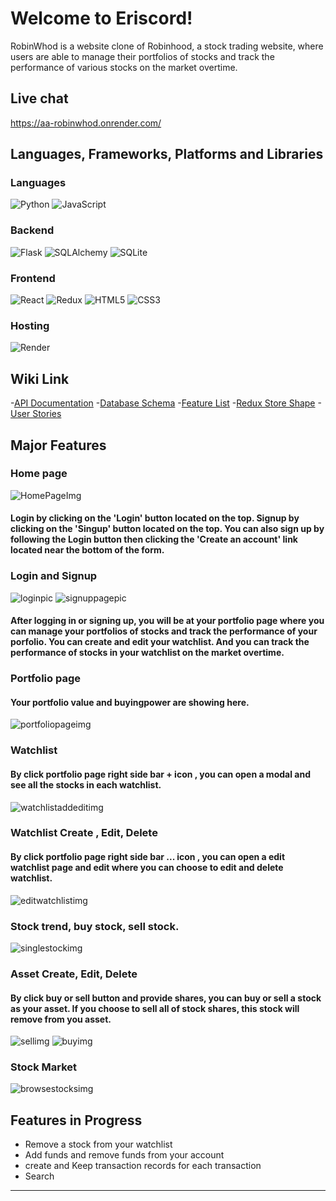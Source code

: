 # Welcome to Eriscord!

RobinWhod is a website clone of Robinhood, a stock trading website, where users are able to manage their portfolios of stocks and track the performance of various stocks on the market overtime.

## Live chat
https://aa-robinwhod.onrender.com/

## Languages, Frameworks, Platforms and Libraries
### Languages
![Python](https://img.shields.io/badge/python-3670A0?style=for-the-badge&logo=python&logoColor=ffdd54) ![JavaScript](https://img.shields.io/badge/javascript-%23323330.svg?style=for-the-badge&logo=javascript&logoColor=%23F7DF1E)

### Backend
![Flask](https://img.shields.io/badge/flask-%23000.svg?style=for-the-badge&logo=flask&logoColor=white) ![SQLAlchemy](https://img.shields.io/badge/SQLAlchemy-100000?style=for-the-badge&logo=sql&logoColor=BA1212&labelColor=AD0000&color=A90000) ![SQLite](https://img.shields.io/badge/sqlite-%2307405e.svg?style=for-the-badge&logo=sqlite&logoColor=white)

### Frontend
![React](https://img.shields.io/badge/react-%2320232a.svg?style=for-the-badge&logo=react&logoColor=%2361DAFB) ![Redux](https://img.shields.io/badge/redux-%23593d88.svg?style=for-the-badge&logo=redux&logoColor=white) ![HTML5](https://img.shields.io/badge/html5-%23E34F26.svg?style=for-the-badge&logo=html5&logoColor=white) ![CSS3](https://img.shields.io/badge/css3-%231572B6.svg?style=for-the-badge&logo=css3&logoColor=white)

### Hosting
![Render](https://img.shields.io/badge/Render-12100E?style=for-the-badge&logo=Render)

## Wiki Link
-[API Documentation](https://github.com/NYDF/RobinWhod/wiki/API-Documentation)
-[Database Schema](https://github.com/NYDF/RobinWhod/wiki/Database-Schema)
-[Feature List](https://github.com/NYDF/RobinWhod/wiki/Feature-List)
-[Redux Store Shape](https://github.com/NYDF/RobinWhod/wiki/Redux-Store-Shape)
-[User Stories](https://github.com/NYDF/RobinWhod/wiki/User-Stories)

## Major Features
### Home page
![HomePageImg](https://user-images.githubusercontent.com/105566877/205316098-963eb5d6-6dd4-41e3-8009-189d96e17966.png)


#### Login by clicking on the 'Login' button located on the top. Signup by clicking on the 'Singup' button located on the top. You can also sign up by following the Login button then clicking the 'Create an account' link located near the bottom of the form.
### Login and Signup
![loginpic](https://user-images.githubusercontent.com/105566877/205316122-94a0f496-9855-454c-865a-e0ec8d9e8a0a.png)
![signuppagepic](https://user-images.githubusercontent.com/105566877/205316133-e3bc2711-0415-472b-932b-a684ffaaf90d.png)


#### After logging in or signing up, you will be at your portfolio page where you can manage your portfolios of stocks and track the performance of your porfolio. You can create and edit your watchlist. And you can track the performance of stocks in your watchlist on the market overtime.

### Portfolio page
#### Your portfolio value and buyingpower are showing here.
![portfoliopageimg](https://user-images.githubusercontent.com/105566877/205316179-1e2ee44d-83bd-49b1-a589-b9e189555183.png)


### Watchlist
#### By click portfolio page right side bar + icon , you can open a modal and see all the stocks in each watchlist.
![watchlistaddeditimg](https://user-images.githubusercontent.com/105566877/205316207-8bddd953-2651-4c41-9509-3118ebba49fa.png)



### Watchlist  Create , Edit, Delete
#### By click portfolio page right side bar ... icon , you can open a edit watchlist page and edit where you can choose to edit and delete watchlist.
![editwatchlistimg](https://user-images.githubusercontent.com/105566877/205316238-0363a6f4-c06d-46d2-9d8a-c905ba896fe9.png)




### Stock trend, buy stock, sell stock.
![singlestockimg](https://user-images.githubusercontent.com/105566877/205316438-c13ce323-4f1d-4b94-9075-22a9049d45b8.png)

### Asset  Create, Edit, Delete
#### By click buy or sell button and provide shares, you can buy or sell a stock as your asset. If you choose to sell all of stock shares, this stock will remove from you asset.
![sellimg](https://user-images.githubusercontent.com/105566877/205316455-faf3e119-3441-476e-a0dc-4f03a4163053.png)
![buyimg](https://user-images.githubusercontent.com/105566877/205316463-afdaaa7b-17c2-4ba1-9c89-747c407d9f5a.png)

### Stock Market
![browsestocksimg](https://user-images.githubusercontent.com/105566877/205316565-b3a52e93-1fa0-48bd-a759-f5c2818a1195.png)


 ## Features in Progress
* Remove a stock from your watchlist
* Add funds and remove funds from your account
* create and Keep transaction records for each transaction
* Search
***
